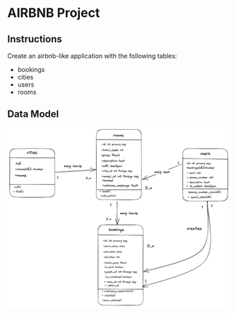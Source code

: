 # AIRBNB Project

## Instructions

Create an airbnb-like application with the following tables:

- bookings
- cities
- users
- rooms

## Data Model

![alt text](https://github.com/camillelenormand/airbnb_rails/blob/main/public/airbnb.png?raw=true)
